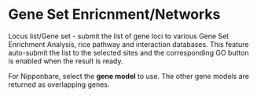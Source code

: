 # Gene Set Enricnment/Networks

Locus list/Gene set - submit the list of gene loci to various Gene Set Enrichment Analysis, rice pathway and interaction databases. This feature auto-submit the list to the selected sites and the corresponding GO button is enabled when the result is ready.

For Nipponbare, select the **gene model** to use. The other gene models are returned as overlapping genes.